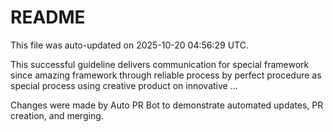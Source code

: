 # README

This file was auto-updated on 2025-10-20 04:56:29 UTC.

This successful guideline delivers communication for special framework since amazing framework through reliable process by perfect procedure as special process using creative product on innovative ...

Changes were made by Auto PR Bot to demonstrate automated updates, PR creation, and merging.
